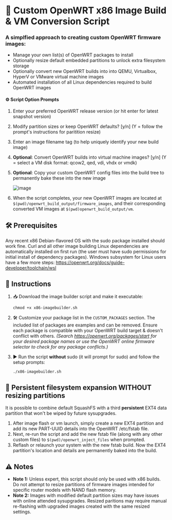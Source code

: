 # 🚀 Custom OpenWRT x86 Image Build & VM Conversion Script

### A simplfied approach to creating custom OpenWRT firmware images:
- Manage your own list(s) of OpenWRT packages to install
- Optionally resize default embedded partitions to unlock extra filesystem storage
- Optionally convert new OpenWRT builds into into QEMU, Virtualbox, HyperV or VMware virtual machine images
- Automated installation of all Linux dependencies required to build OpenWRT images

#### ⚙️ Script Option Prompts

1. Enter your preferred OpenWRT release version (or hit enter for latest snapshot version)
2. Modify partition sizes or keep OpenWRT defaults? [y/n] (Y = follow the prompt's instructions for paritition resize)
3. Enter an image filename tag (to help uniquely identify your new build image)
4. **Optional**: Convert OpenWRT builds into virtual machine images? [y/n] (Y = select a VM disk format: qcow2, qed, vdi, vhdx or vmdk)
5. **Optional**: Copy your custom OpenWRT config files into the build tree to permanently bake these into the new image
   
   ![image](https://github.com/itiligent/OpenWRT-ImageBuilder/assets/94789708/2f3ff65a-1195-4fd1-bf32-44852cb82acd)

6. When the script completes, your new OpenWRT images are located at `$(pwd)/openwrt_build_output/firmware_images`, and their corresponding converted VM images at `$(pwd)openwrt_build_output/vm`.

## 🛠️ Prerequisites

Any recent x86 Debian-flavored OS with the sudo package installed should work fine. Curl and all other image building Linux dependencies are automatically installed on first run (the user must have sudo permissions for initial install of dependency packages).
Windows subsystem for Linux users have a few more steps: https://openwrt.org/docs/guide-developer/toolchain/wsl

## 📖 Instructions


1. 📥 Download the image builder script and make it executable:
   ```
   chmod +x x86-imagebuilder.sh
   ```

2. 🛠️ Customize your package list in the `CUSTOM_PACKAGES` section. The included list of packages are examples and can be removed. Ensure each package is compatible with your OpenWRT build target & doesn't conflict with others. *(Search https://openwrt.org/packages/start for your desired package names or use the OpenWRT online firmware selector to check for any package conflicts.)*


3. ▶️ Run the script **without** sudo (it will prompt for sudo) and follow the setup prompts:
   ```
   ./x86-imagebuilder.sh
   ```


## 📂 Persistent filesystem expansion WITHOUT resizing partitions

It is possible to combine default SquashFS with a third **persistent** EXT4 data partition that won't be wiped by future sysupgrades.

1. After image flash or vm launch, simply create a new EXT4 partition and add its new PART-UUID details into the OpenWRT /etc/fstab file.
2. Next, re-run the script and add the new fstab file (along with any other custom files) to `$(pwd)/openwrt_inject_files` when prompted.
3. Reflash or relaunch your system with the new fstab build. Now the EXT4 partition's location and details are permanently baked into the build.

## ⚠️ Notes

- **Note 1:** Unless expert, this script should only be used with x86 builds. Do not attempt to resize partitions of firmware images intended for specific router models with NAND flash memory.
- **Note 2:** Images with modified default partition sizes may have issues with online attended sysupgrades. Resized paritions may require manual re-flashing with upgraded images created with the same resized settings.

